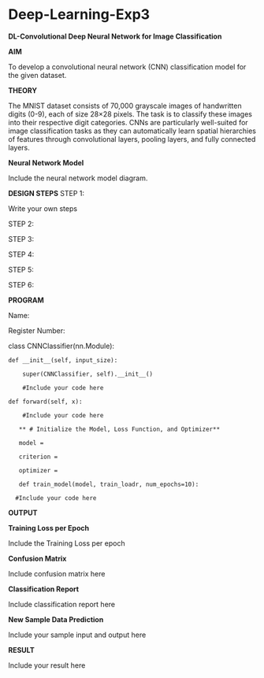 # Deep-Learning-Exp3

**DL-Convolutional Deep Neural Network for Image Classification**

**AIM**

To develop a convolutional neural network (CNN) classification model for the given dataset.

**THEORY**

The MNIST dataset consists of 70,000 grayscale images of handwritten digits (0-9), each of size 28×28 pixels. The task is to classify these images into their respective digit categories. CNNs are particularly well-suited for image classification tasks as they can automatically learn spatial hierarchies of features through convolutional layers, pooling layers, and fully connected layers.

**Neural Network Model**

Include the neural network model diagram.

**DESIGN STEPS**
STEP 1:

Write your own steps

STEP 2:

STEP 3:

STEP 4:

STEP 5:

STEP 6:

**PROGRAM**

Name:

Register Number:

class CNNClassifier(nn.Module):
   
    def __init__(self, input_size):
       
        super(CNNClassifier, self).__init__()
       
        #Include your code here

    def forward(self, x):
       
        #Include your code here

       ** # Initialize the Model, Loss Function, and Optimizer**
  
       model =
  
       criterion =
  
       optimizer =

       def train_model(model, train_loadr, num_epochs=10):
   
      #Include your code here

**OUTPUT**

**Training Loss per Epoch**

Include the Training Loss per epoch

**Confusion Matrix**

Include confusion matrix here

**Classification Report**

Include classification report here

**New Sample Data Prediction**

Include your sample input and output here

**RESULT**

Include your result here
